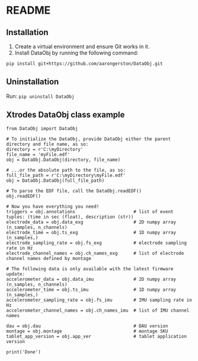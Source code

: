 # README #

## Installation ##

1. Create a virtual environment and ensure Git works in it. 
2. Install DataObj by running the following command:

`pip install git+https://github.com/aarongerston/DataObj.git`

## Uninstallation

Run: `pip uninstall DataObj`
    
## Xtrodes DataObj class example ##

    from DataObj import DataObj

    # To initialize the DataObj, provide DataObj either the parent directory and file name, as so:
    directory = r'C:\myDirectory'
    file_name = 'myFile.edf'
    obj = DataObj.DataObj(directory, file_name)

    # ...or the absolute path to the file, as so:
    full_file_path = r'C:\myDirectory\myFile.edf'
    obj = DataObj.DataObj(full_file_path)

    # To parse the EDF file, call the DataObj.readEDF()
    obj.readEDF()

    # Now you have everything you need!
    triggers = obj.annotations                      # list of event tuples: (time in sec (float), description (str))
    electrode_data = obj.data_exg                   # 2D numpy array (n_samples, n_channels)
    electrode_time = obj.ts_exg                     # 1D numpy array (n_samples,)
    electrode_sampling_rate = obj.fs_exg            # electrode sampling rate in Hz
    electrode_channel_names = obj.ch_names_exg      # list of electrode channel names defined by montage

    # The following data is only available with the latest firmware update:
    accelerometer_data = obj.data_imu               # 2D numpy array (n_samples, n_channels)
    accelerometer_time = obj.ts_imu                 # 1D numpy array (n_samples,)
    accelerometer_sampling_rate = obj.fs_imu        # IMU sampling rate in Hz
    accelerometer_channel_names = obj.ch_names_imu  # list of IMU channel names

    dau = obj.dau                                   # DAU version
    montage = obj.montage                           # montage SKU
    tablet_app_version = obj.app_ver                # tablet application version

    print('Done')
